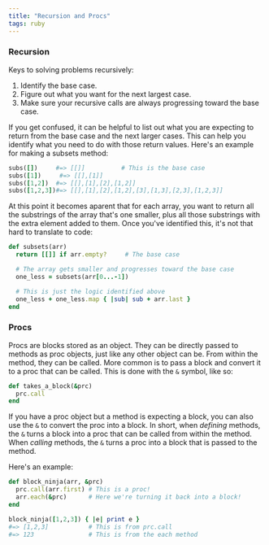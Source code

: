 ```yaml
---
title: "Recursion and Procs"
tags: ruby
---
```


### Recursion

Keys to solving problems recursively:

  1. Identify the base case.
  2. Figure out what you want for the next largest case.
  3. Make sure your recursive calls are always progressing toward the base case.

If you get confused, it can be helpful to list out what you are expecting to return from the base case and the next larger cases. This can help you identify what you need to do with those return values. Here's an example for making a subsets method:

```ruby
subs([])     #=> [[]]          # This is the base case
subs([1])     #=> [[],[1]]
subs([1,2])  #=> [[],[1],[2],[1,2]]
subs([1,2,3])#=> [[],[1],[2],[1,2],[3],[1,3],[2,3],[1,2,3]]
```

At this point it becomes aparent that for each array, you want to return all the substrings of the array that's one smaller, plus all those substrings with the extra element added to them. Once you've identified this, it's not that hard to translate to code:


```ruby
def subsets(arr)
  return [[]] if arr.empty?     # The base case

  # The array gets smaller and progresses toward the base case
  one_less = subsets(arr[0...-1]) 

  # This is just the logic identified above
  one_less + one_less.map { |sub| sub + arr.last }
end
```

### Procs

Procs are blocks stored as an object. They can be directly passed to methods as proc objects, just like any other object can be. From within the method, they can be called. More common is to pass a block and convert it to a proc that can be called. This is done with the `&` symbol, like so:

```ruby
def takes_a_block(&prc)
  prc.call
end
```

If you have a proc object but a method is expecting a block, you can also use the `&` to convert the proc into a block. In short, when <em>defining</em> methods, the `&` turns a block into a proc that can be called from within the method. When <em>calling</em> methods, the `&` turns a proc into a block that is passed to the method.

Here's an example:

```ruby
def block_ninja(arr, &prc)
  prc.call(arr.first) # This is a proc!
  arr.each(&prc)      # Here we're turning it back into a block!
end

block_ninja([1,2,3]) { |e| print e }
#=> [1,2,3]           # This is from prc.call
#=> 123               # This is from the each method
```